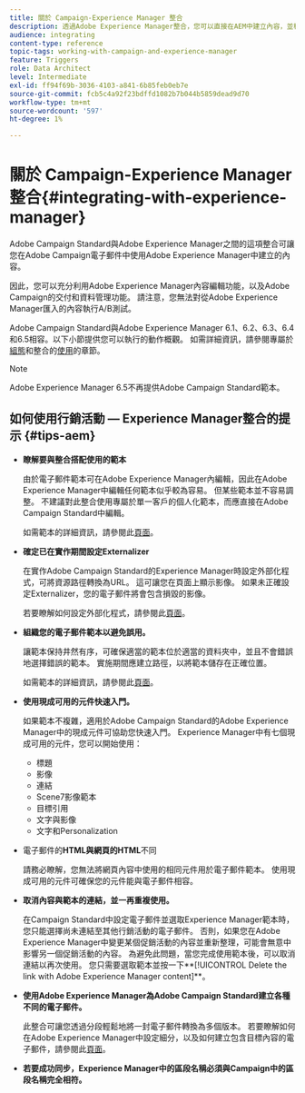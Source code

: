 ```yaml
---
title: 關於 Campaign-Experience Manager 整合
description: 透過Adobe Experience Manager整合，您可以直接在AEM中建立內容，並稍後在Adobe Campaign中使用。
audience: integrating
content-type: reference
topic-tags: working-with-campaign-and-experience-manager
feature: Triggers
role: Data Architect
level: Intermediate
exl-id: ff94f69b-3036-4103-a841-6b85feb0eb7e
source-git-commit: fcb5c4a92f23bdffd1082b7b044b5859dead9d70
workflow-type: tm+mt
source-wordcount: '597'
ht-degree: 1%

---
```


# 關於 Campaign-Experience Manager 整合{#integrating-with-experience-manager}

Adobe Campaign Standard與Adobe Experience Manager之間的這項整合可讓您在Adobe Campaign電子郵件中使用Adobe Experience Manager中建立的內容。

因此，您可以充分利用Adobe Experience Manager內容編輯功能，以及Adobe Campaign的交付和資料管理功能。 請注意，您無法對從Adobe Experience Manager匯入的內容執行A/B測試。

Adobe Campaign Standard與Adobe Experience Manager 6.1、6.2、6.3、6.4和6.5相容。以下小節提供您可以執行的動作概觀。 如需詳細資訊，請參閱專屬於[組態](https://experienceleague.adobe.com/docs/experience-manager-65/administering/integration/campaignstandard.html)和整合的[使用](https://experienceleague.adobe.com/docs/experience-manager-65/authoring/aem-adobe-campaign/campaign.html)的章節。

>[!NOTE]
>
> Adobe Experience Manager 6.5不再提供Adobe Campaign Standard範本。

## 如何使用行銷活動 — Experience Manager整合的提示 {#tips-aem}

* **瞭解要與整合搭配使用的範本**

  由於電子郵件範本可在Adobe Experience Manager內編輯，因此在Adobe Experience Manager中編輯任何範本似乎較為容易。 但某些範本並不容易調整。 不建議對此整合使用專屬於單一客戶的個人化範本，而應直接在Adobe Campaign Standard中編輯。

  如需範本的詳細資訊，請參閱此[頁面](https://experienceleague.adobe.com/docs/experience-manager-65/developing/platform/templates/templates.html)。

* **確定已在實作期間設定Externalizer**

  在實作Adobe Campaign Standard的Experience Manager時設定外部化程式，可將資源路徑轉換為URL。 這可讓您在頁面上顯示影像。 如果未正確設定Externalizer，您的電子郵件將會包含損毀的影像。

  若要瞭解如何設定外部化程式，請參閱此[頁面](https://experienceleague.adobe.com/docs/experience-manager-65/developing/platform/externalizer.html)。

* **組織您的電子郵件範本以避免誤用。**

  讓範本保持井然有序，可確保適當的範本位於適當的資料夾中，並且不會錯誤地選擇錯誤的範本。 實施期間應建立路徑，以將範本儲存在正確位置。

  如需範本的詳細資訊，請參閱此[頁面](https://experienceleague.adobe.com/docs/experience-manager-65/developing/platform/templates/templates.html#template-availability)。

* **使用現成可用的元件快速入門。**

  如果範本不複雜，適用於Adobe Campaign Standard的Adobe Experience Manager中的現成元件可協助您快速入門。
Experience Manager中有七個現成可用的元件，您可以開始使用：

   * 標題
   * 影像
   * 連結
   * Scene7影像範本
   * 目標引用
   * 文字與影像
   * 文字和Personalization

* 電子郵件的&#x200B;**HTML與網頁的HTML**&#x200B;不同

  請務必瞭解，您無法將網頁內容中使用的相同元件用於電子郵件範本。 使用現成可用的元件可確保您的元件能與電子郵件相容。

* **取消內容與範本的連結，並一再重複使用。**

  在Campaign Standard中設定電子郵件並選取Experience Manager範本時，您只能選擇尚未連結至其他行銷活動的電子郵件。 否則，如果您在Adobe Experience Manager中變更某個促銷活動的內容並重新整理，可能會無意中影響另一個促銷活動的內容。
為避免此問題，當您完成使用範本後，可以取消連結以再次使用。 您只需要選取範本並按一下**[!UICONTROL Delete the link with Adobe Experience Manager content]**。

* **使用Adobe Experience Manager為Adobe Campaign Standard建立各種不同的電子郵件。**

  此整合可讓您透過分段輕鬆地將一封電子郵件轉換為多個版本。
若要瞭解如何在Adobe Experience Manager中設定細分，以及如何建立包含目標內容的電子郵件，請參閱此[頁面](https://experienceleague.adobe.com/docs/experience-manager-65/authoring/aem-adobe-campaign/target-adobe-campaign.html#setting-up-segmentation-in-aem)。

* **若要成功同步，Experience Manager中的區段名稱必須與Campaign中的區段名稱完全相符。**
